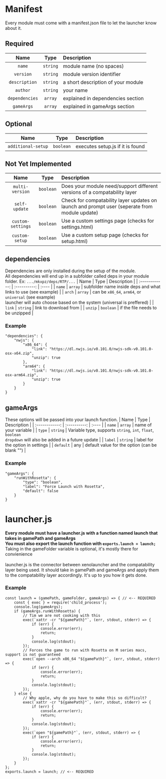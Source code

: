 # Manifest
Every module must come with a manifest.json file to let the launcher know about it.
## Required
| Name | Type | Description |
| :------------: | :----------: | :---- |
| `name` | `string` | module name (no spaces) |
| `version` | `string` | module version identifier |
| `description` | `string` | a short description of your module |
| `author` | `string` | your name |
| `dependencies` | `array` | explained in dependencies section |
| `gameArgs` | `array` | explained in gameArgs section |
## Optional
| Name | Type | Description |
| :------------: | :----------: | :---- |
| `additional-setup` | `boolean` | executes setup.js if it is found |


## Not Yet Implemented
| Name | Type | Description |
| :------------: | :----------: | :---- |
| `multi-version` | `boolean` | Does your module need/support different versions of a compatability layer |
| `self-update` | `boolean` | Check for compatability layer updates on launch and prompt user (seperate from module update) |
| `custom-settings` | `boolean` | Use a custom settings page (checks for settings.html) |
| `custom-setup` | `boolean` | Use a custom setup page (checks for setup.html) |

## dependencies
Dependencies are only installed during the setup of the module.<br>
All dependencies will end up in a subfolder called deps in your module folder. Ex: `.../mkxpz/deps/RTP/...`
| Name | Type | Description |
| :------------: | :----------: | :---- |
| `name` | `array` | subfolder name inside deps and what links to use (see example) |
| `arch` | `array` | can be `x86_64`, `arm64`, or `universal` (see example) <br> launcher will auto choose based on the system (universal is preffered) |
| `link` | `string` | link to download from |
| `unzip` | `boolean` | if the file needs to be unzipped |
### Example
```
"dependencies": {
    "nwjs": {
        "x86_64": {
            "link": "https://dl.nwjs.io/v0.101.0/nwjs-sdk-v0.101.0-osx-x64.zip",
            "unzip": true
        },
        "arm64": {
            "link": "https://dl.nwjs.io/v0.101.0/nwjs-sdk-v0.101.0-osx-arm64.zip",
            "unzip": true
        }
    }
}
```
## gameArgs
These options will be passed into your launch function.
| Name | Type | Description |
| :------------: | :----------: | :---- |
| `name` | `array` | name of your variable |
| `type` | `string` | Variable type, supports `string`, `int`, `float`, `boolean` <br> `dropdown` will also be added in a future update |
| `label` | `string` | label for the option in settings |
| `default` | any | default value for the option (can be blank "") |
### Example
```
"gameArgs": {
    "runWithRosetta": {
        "type": "boolean",
        "label": "Force Launch with Rosetta",
        "default": false
    }
}
```

# launcher.js
**Every module must have a launcher.js with a function named launch that takes in gamePath and gameArgs**<br>
**You must also export the launch function with `exports.launch = launch;`**<br>
Taking in the gameFolder variable is optional, it's mostly there for convienience<br>
<br>
launcher.js is the connector between xenolauncher and the compatability layer being used. It should take in gamePath and gameArgs and apply them to the compatability layer accordingly. It's up to you how it gets done.

### Example
```
const launch = (gamePath, gameFolder, gameArgs) => { // <-- REQUIRED
    const { exec } = require('child_process');
    console.log(gameArgs);
    if (gameArgs.runWithRosetta) {
        // Tim we are not cooking with this
        exec(`xattr -cr "${gamePath}"`, (err, stdout, stderr) => {
            if (err) {
                console.error(err);
                return;
            }
            console.log(stdout);
        });
        // Forces the game to run with Rosetta on M series macs, support is not guaranteed
        exec(`open --arch x86_64 "${gamePath}"`, (err, stdout, stderr) => {
            if (err) {
                console.error(err);
                return;
            }
            console.log(stdout);
        });
    } else {
        // Why apple, why do you have to make this so difficult?
        exec(`xattr -cr "${gamePath}"`, (err, stdout, stderr) => {
            if (err) {
                console.error(err);
                return;
            }
            console.log(stdout);
        });
        exec(`open "${gamePath}"`, (err, stdout, stderr) => {
            if (err) {
                console.error(err);
                return;
            }
            console.log(stdout);
        });
    }
};
exports.launch = launch; // <-- REQUIRED
```